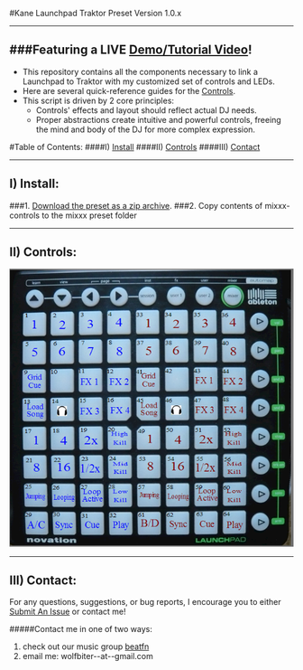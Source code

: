 #Kane Launchpad Traktor Preset
Version 1.0.x

------------------------
###Featuring a LIVE [Demo/Tutorial Video](https://youtu.be/dpdWzb0PEWo)!
------------------------

+ This repository contains all the components necessary to link a Launchpad to Traktor with
my customized set of controls and LEDs.
+ Here are several quick-reference guides for the [Controls](#ii-controls).
+ This script is driven by 2 core principles:
  - Controls' effects and layout should reflect actual DJ needs.
  - Proper abstractions create intuitive and powerful controls, freeing the mind and body of the DJ for more complex expression.

#Table of Contents:
####I) [Install](#i-install)
####II) [Controls](#ii-controls)
####III) [Contact](#iii-contact)

------------------------
## I) Install:
###1. [Download the preset as a zip archive](https://github.com/wolfbiter/kane-launchpad-traktor/archive/master.zip).
###2. Copy contents of mixxx-controls to the mixxx preset folder

------------------------
## II) Controls:
![Diagram](https://github.com/wolfbiter/kane-launchpad-traktor/blob/master/launchpad-diagram%20backup.PNG)

------------------------
## III) Contact:
For any questions, suggestions, or bug reports, I encourage you to either [Submit An Issue](https://github.com/wolfbiter/kane-launchpad-traktor/issues?state=open) or contact me!

#####Contact me in one of two ways:
1. check out our music group [beatfn](http://beatfn.com)
2. email me: wolfbiter--at--gmail.com
